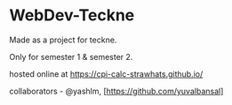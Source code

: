 # WebDev-Teckne

Made as a project for teckne.

Only for semester 1 & semester 2.

hosted online at https://cpi-calc-strawhats.github.io/

collaborators - @yashlm, [https://github.com/yuvalbansal]
